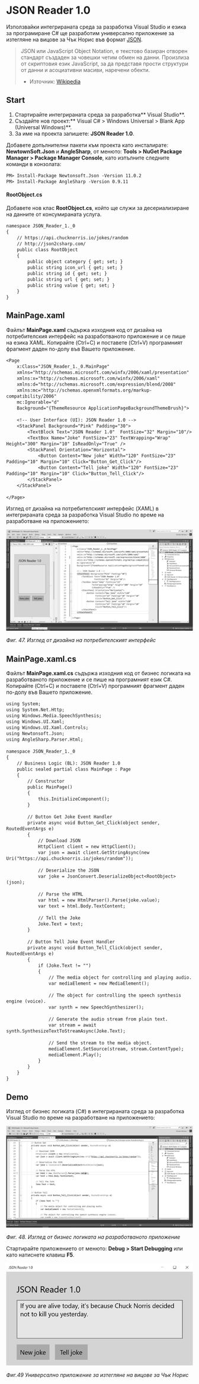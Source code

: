 # JSON Reader 1.0

Използвайки интегрираната среда за разработка Visual Studio и езика за програмиране C\# ще разработим универсално приложение за изтегляне на вицове за Чък Норис във формат [JSON](https://www.json.org/).

> JSON или JavaScript Object Notation, е текстово базиран отворен стандарт създаден за човешки четим обмен на данни. Произлиза от скриптовия език JavaScript, за да представя прости структури от данни и асоциативни масиви, наречени обекти.
> - Източник: [Wikipedia](https://en.wikipedia.org/wiki/RSS)

## Start

1. Стартирайте интегрираната среда за разработка** Visual Studio**. 
2. Създайте нов проект:** Visual C\# &gt; Windows Universal &gt; Blank App \(Universal Windows\)**. 
3. За име на проекта запишете: **JSON Reader 1.0**.

Добавете допълнителни пакети към проекта като инсталирате: **NewtownSoft.Json** и **AngleSharp**, от менюто: **Tools &gt; NuGet Package Manager &gt; Package Manager Console**, като изпълните следните команди в конзолата:

```
PM> Install-Package Newtonsoft.Json -Version 11.0.2
PM> Install-Package AngleSharp -Version 0.9.11
```

#### **RootObject.cs**

Добавете нов клас **RootObject.cs**, който ще служи за десериализиране на данните от консумираната услуга.

```
namespace JSON_Reader_1._0
{
    // https://api.chucknorris.io/jokes/random
    // http://json2csharp.com/
    public class RootObject
    {
        public object category { get; set; }
        public string icon_url { get; set; }
        public string id { get; set; }
        public string url { get; set; }
        public string value { get; set; }
    }
}
```

## MainPage.xaml

Файлът **MainPage.xaml** съдържа изходния код от дизайна на потребителския интерфейс на разработваното приложение и се пише на езика XAML. Копирайте \(Ctrl+C\) и поставете \(Ctrl+V\) програмният фрагмент даден по-долу във Вашето приложение.

```
<Page
    x:Class="JSON_Reader_1._0.MainPage"
    xmlns="http://schemas.microsoft.com/winfx/2006/xaml/presentation"
    xmlns:x="http://schemas.microsoft.com/winfx/2006/xaml"
    xmlns:d="http://schemas.microsoft.com/expression/blend/2008"
    xmlns:mc="http://schemas.openxmlformats.org/markup-compatibility/2006"
    mc:Ignorable="d"
    Background="{ThemeResource ApplicationPageBackgroundThemeBrush}">

    <!-- User Interface (UI): JSON Reader 1.0 -->
    <StackPanel Background="Pink" Padding="30">
        <TextBlock Text="JSON Reader 1.0"  FontSize="32" Margin="10"/>
        <TextBox Name="Joke" FontSize="23" TextWrapping="Wrap" Height="300" Margin="10" IsReadOnly="True" />
        <StackPanel Orientation="Horizontal">
            <Button Content="New joke" Width="120" FontSize="23" Padding="10" Margin="10" Click="Button_Get_Click"/>
            <Button Content="Tell joke" Width="120" FontSize="23" Padding="10" Margin="10" Click="Button_Tell_Click"/>
        </StackPanel>
    </StackPanel>

</Page>
```

Изглед от дизайна на потребителският интерфейс \(XAML\) в интегрираната среда за разработка Visual Studio по време на разработване на приложението:

![](/chapter1/47.png)

_Фиг. 47. Изглед от дизайна на потребителският интерфейс_

## MainPage.xaml.cs

Файлът **MainPage.xaml.cs** съдържа изходния код от бизнес логиката на разработваното приложение и се пише на програмният език C\#. Копирайте \(Ctrl+C\) и поставете \(Ctrl+V\) програмният фрагмент даден по-долу във Вашето приложение.

```
using System;
using System.Net.Http;
using Windows.Media.SpeechSynthesis;
using Windows.UI.Xaml;
using Windows.UI.Xaml.Controls;
using Newtonsoft.Json;
using AngleSharp.Parser.Html;

namespace JSON_Reader_1._0
{
    // Business Logic (BL): JSON Reader 1.0
    public sealed partial class MainPage : Page
    {
        // Constructor
        public MainPage()
        {
            this.InitializeComponent();
        }

        // Button Get Joke Event Handler
        private async void Button_Get_Click(object sender, RoutedEventArgs e)
        {
            // Download JSON
            HttpClient client = new HttpClient();
            var json = await client.GetStringAsync(new Uri("https://api.chucknorris.io/jokes/random"));

            // Deserialize the JSON
            var joke = JsonConvert.DeserializeObject<RootObject>(json);

            // Parse the HTML
            var html = new HtmlParser().Parse(joke.value);
            var text = html.Body.TextContent;

            // Tell the Joke
            Joke.Text = text;
        }

        // Button Tell Joke Event Handler
        private async void Button_Tell_Click(object sender, RoutedEventArgs e)
        {
            if (Joke.Text != "")
            {
                // The media object for controlling and playing audio.
                var mediaElement = new MediaElement();

                // The object for controlling the speech synthesis engine (voice).
                var synth = new SpeechSynthesizer();

                // Generate the audio stream from plain text.
                var stream = await synth.SynthesizeTextToStreamAsync(Joke.Text);

                // Send the stream to the media object.
                mediaElement.SetSource(stream, stream.ContentType);
                mediaElement.Play();
            }
        }
    }
}
```

## Demo

Изглед от бизнес логиката \(C\#\) в интегрираната среда за разработка Visual Studio по време на разработване на приложението:

![](/chapter1/48.png)

_Фиг. 48. Изглед от бизнес логиката на разработваното приложение_

Стартирайте приложението от менюто: **Debug &gt; Start Debugging** или като натиснете клавиш **F5**.  

![](/chapter1/49.png)

_Фиг.49 Универсално приложение за изтегляне на вицове за Чък Норис_


